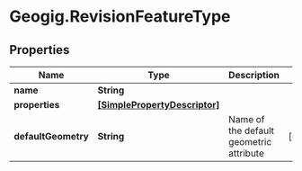 # Geogig.RevisionFeatureType

## Properties
Name | Type | Description | Notes
------------ | ------------- | ------------- | -------------
**name** | **String** |  | 
**properties** | [**[SimplePropertyDescriptor]**](SimplePropertyDescriptor.md) |  | 
**defaultGeometry** | **String** | Name of the default geometric attribute | [optional] 


